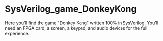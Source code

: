 # SysVerilog_game_DonkeyKong
Here you'll find the game "Donkey Kong" written 100% in SysVerilog. You'll need an FPGA card, a screen, a keypad, and audio devices for the full experience.
